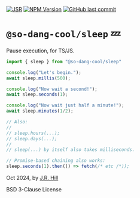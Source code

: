 [![JSR](https://jsr.io/badges/@so-dang-cool/sleep)](https://jsr.io/@so-dang-cool/sleep)
[![NPM Version](https://img.shields.io/npm/v/@so-dang-cool/sleep)](https://www.npmjs.com/package/@so-dang-cool/sleep)
[![GitHub last commit](https://img.shields.io/github/last-commit/so-dang-cool/sleep)](https://github.com/so-dang-cool/sleep)

# `@so-dang-cool/sleep` 💤

Pause execution, for TS/JS.

```ts
import { sleep } from "@so-dang-cool/sleep"

console.log("Let's begin.");
await sleep.millis(500);

console.log("Now wait a second!");
await sleep.seconds(1);

console.log("Now wait just half a minute!");
await sleep.minutes(1/2);

// Also:
//
// sleep.hours(...);
// sleep.days(...);
//
// sleep(...) by itself also takes milliseconds.

// Promise-based chaining also works:
sleep.seconds(1).then(() => fetch(/* etc /*));
```

Oct 2024, by [J.R. Hill](https://so.dang.cool)

BSD 3-Clause License
